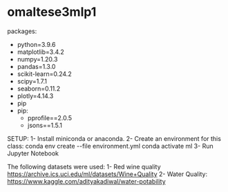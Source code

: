 # omaltese3mlp1

packages:
- python=3.9.6
- matplotlib=3.4.2
- numpy=1.20.3
- pandas=1.3.0
- scikit-learn=0.24.2
- scipy=1.7.1
- seaborn=0.11.2
- plotly=4.14.3
- pip
- pip:
  - pprofile==2.0.5
  - jsons==1.5.1

SETUP:
1- Install miniconda or anaconda. 
2- Create an environment for this class:
	conda env create --file environment.yml 
	conda activate ml
3- Run Jupyter Notebook

The following datasets were used:
1- Red wine quality https://archive.ics.uci.edu/ml/datasets/Wine+Quality
2- Water Quality: https://www.kaggle.com/adityakadiwal/water-potability
